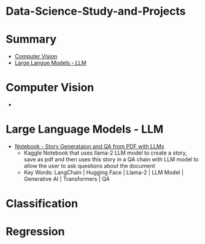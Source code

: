 # Data-Science-Study-and-Projects

# Summary

- [Computer Vision](#Computer-Vision)
- [Large Langue Models - LLM](#Large-Langue-Models---LLM)

# Computer Vision
- 
# Large Language Models - LLM
- [Notebook - Story Generataion and QA from PDF with LLMs](https://www.kaggle.com/code/paulojunqueira/story-generation-and-qa-from-pdf-with-llm)
  - Kaggle Notebook that uses llama-2 LLM model to create a story, save as pdf and then uses this story in a QA chain with LLM model to allow the user to ask questions about the document
  - Key Words: LangChain | Hugging Face | Llama-2 | LLM Model | Generative AI | Transformers | QA 
# Classification


# Regression
